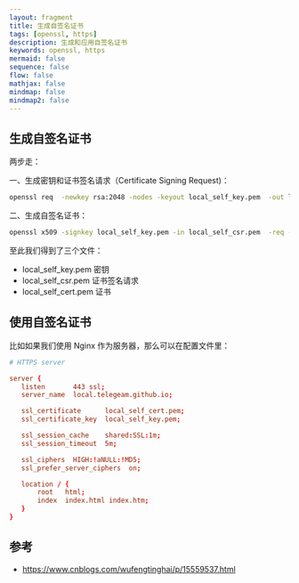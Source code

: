 ```yaml
---
layout: fragment
title: 生成自签名证书
tags: [openssl, https]
description: 生成和应用自签名证书
keywords: openssl, https
mermaid: false
sequence: false
flow: false
mathjax: false
mindmap: false
mindmap2: false
---
```


## 生成自签名证书

两步走：

一、生成密钥和证书签名请求（Certificate Signing Request)：

```sh
openssl req  -newkey rsa:2048 -nodes -keyout local_self_key.pem  -out local_self_csr.pem
```

二、生成自签名证书：

```sh
openssl x509 -signkey local_self_key.pem -in local_self_csr.pem  -req -days 365 -out local_self_cert.pem
```

至此我们得到了三个文件：

- local_self_key.pem 密钥
- local_self_csr.pem 证书签名请求
- local_self_cert.pem 证书

## 使用自签名证书

比如如果我们使用 Nginx 作为服务器，那么可以在配置文件里：

```conf
# HTTPS server

server {
   listen       443 ssl;
   server_name  local.telegeam.github.io;

   ssl_certificate      local_self_cert.pem;
   ssl_certificate_key  local_self_key.pem;

   ssl_session_cache    shared:SSL:1m;
   ssl_session_timeout  5m;

   ssl_ciphers  HIGH:!aNULL:!MD5;
   ssl_prefer_server_ciphers  on;

   location / {
       root   html;
       index  index.html index.htm;
   }
}
```

## 参考

- https://www.cnblogs.com/wufengtinghai/p/15559537.html
